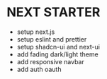 # NEXT STARTER

- setup next.js
- setup eslint and prettier
- setup shadcn-ui and next-ui
- add fading dark/light theme
- add responsive navbar
- add auth oauth
